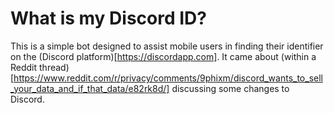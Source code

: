 # What is my Discord ID?

This is a simple bot designed to assist mobile users in finding their identifier on the (Discord platform)[https://discordapp.com]. It came about (within a Reddit thread)[https://www.reddit.com/r/privacy/comments/9phixm/discord_wants_to_sell_your_data_and_if_that_data/e82rk8d/] discussing some changes to Discord.
